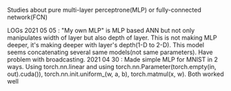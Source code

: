 Studies about pure multi-layer perceptrone(MLP) or fully-connected network(FCN)

LOGs
2021 05 05 : "My own MLP" is MLP based ANN but not only manipulates width of layer but also depth of layer. This is not making MLP deeper, it's making deeper with layer's depth(1-D to 2-D). This model seems concatenating several same models(not same parameters). Have problem with broadcasting. 
2021 04 30 : Made simple MLP for MNIST in 2 ways. Using torch.nn.linear and using torch.nn.Parameter(torch.empty(in, out).cuda()), torch.nn.init.uniform_(w, a, b), torch.matmul(x, w). Both worked well
